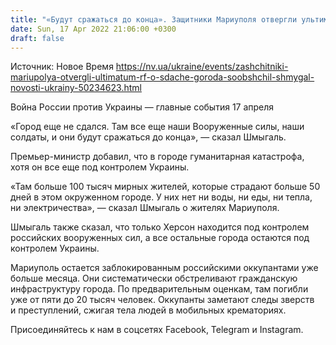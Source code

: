 ```yaml
---
title: "«Будут сражаться до конца». Защитники Мариуполя отвергли ультиматум РФ о сдаче города — Шмыгаль"
date: Sun, 17 Apr 2022 21:06:00 +0300
draft: false
---
```

Источник: Новое Время https://nv.ua/ukraine/events/zashchitniki-mariupolya-otvergli-ultimatum-rf-o-sdache-goroda-soobshchil-shmygal-novosti-ukrainy-50234623.html


Война России против Украины — главные события 17 апреля

«Город еще не сдался. Там все еще наши Вооруженные силы, наши солдаты, и они будут сражаться до конца», — сказал Шмыгаль.

Премьер-министр добавил, что в городе гуманитарная катастрофа, хотя он все еще под контролем Украины.

«Там больше 100 тысяч мирных жителей, которые страдают больше 50 дней в этом окруженном городе. У них нет ни воды, ни еды, ни тепла, ни электричества», — сказал Шмыгаль о жителях Мариуполя.

Шмыгаль также сказал, что только Херсон находится под контролем российских вооруженных сил, а все остальные города остаются под контролем Украины.

Мариуполь остается заблокированным российскими оккупантами уже больше месяца. Они систематически обстреливают гражданскую инфраструктуру города. По предварительным оценкам, там погибли уже от пяти до 20 тысяч человек. Оккупанты заметают следы зверств и преступлений, сжигая тела людей в мобильных крематориях.

Присоединяйтесь к нам в соцсетях Facebook, Telegram и Instagram.
